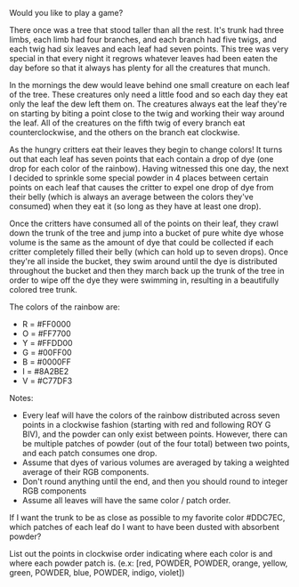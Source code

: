 Would you like to play a game?

There once was a tree that stood taller than all the rest. It's trunk had three limbs, each limb had four branches,
and each branch had five twigs, and each twig had six leaves and each leaf had seven points. This tree was very special
in that every night it regrows whatever leaves had been eaten the day before so that it always has plenty for all the 
creatures that munch.

In the mornings the dew would leave behind one small creature on each leaf of the tree. These creatures only need a little
food and so each day they eat only the leaf the dew left them on. The creatures always eat the leaf they're on starting by 
biting a point close to the twig and working their way around the leaf. All of the creatures on the fifth twig of every branch 
eat counterclockwise, and the others on the branch eat clockwise.

As the hungry critters eat their leaves they begin to change colors! It turns out that each leaf has seven points that
each contain a drop of dye (one drop for each color of the rainbow). Having witnessed this one day, the next I decided to sprinkle
some special powder in 4 places between certain points on each leaf that causes the critter to expel one drop of dye from 
their belly (which is always an average between the colors they've consumed) when they eat it (so long as they have at least one drop).

Once the critters have consumed all of the points on their leaf, they crawl down the trunk of the tree and jump into a bucket of pure white
dye whose volume is the same as the amount of dye that could be collected if each critter completely filled their belly (which can hold up to seven drops). 
Once they're all inside the bucket, they swim around until the dye is distributed throughout the bucket and then they march back up the 
trunk of the tree in order to wipe off the dye they were swimming in, resulting in a beautifully colored tree trunk.


The colors of the rainbow are:

- R = #FF0000
- O = #FF7700
- Y = #FFDD00
- G = #00FF00
- B = #0000FF
- I = #8A2BE2
- V = #C77DF3

Notes:

- Every leaf will have the colors of the rainbow distributed across seven points in a clockwise fashion 
(starting with red and following ROY G BIV), and the powder can only exist between points. However, there 
can be multiple patches of powder (out of the four total) between two points, and each patch consumes one drop.
- Assume that dyes of various volumes are averaged by taking a weighted average of their RGB components.
- Don't round anything until the end, and then you should round to integer RGB components
- Assume all leaves will have the same color / patch order.

If I want the trunk to be as close as possible to my favorite color #DDC7EC, 
which patches of each leaf do I want to have been dusted with absorbent powder?


List out the points in clockwise order indicating where each color is and where each powder patch is.
(e.x: [red, POWDER, POWDER, orange, yellow, green, POWDER, blue, POWDER, indigo, violet])